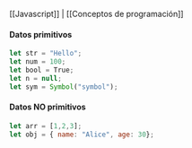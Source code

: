 [[Javascript]] | [[Conceptos de programación]]

#### Datos primitivos
```javascript
let str = "Hello";
let num = 100;
let bool = True;
let n = null;
let sym = Symbol("symbol");
```
#### Datos NO primitivos 
```javascript
let arr = [1,2,3];
let obj = { name: "Alice", age: 30};
```